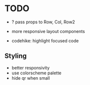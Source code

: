# TODO

- ? pass props to Row, Col, Row2

- more responsive layout components
- codehike: highlight focused code

## Styling

- better responsivity
- use colorscheme palette
- hide qr when small
